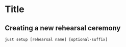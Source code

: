 # Title


## Creating a new rehearsal ceremony

``` shell
just setup [rehearsal name] [optional-suffix]
```
